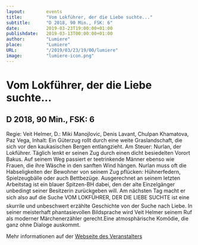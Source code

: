 ```yaml
---
layout:        events
title:         "Vom Lokführer, der die Liebe suchte..."
subtitle:      "D 2018, 90 Min., FSK: 6"
date:          2019-03-23T19:00:00+01:00
publishdate:   2019-03-13T00:00:00+01:00
author:        "Lumiere"
place:         "Lumiere"
URL:           "/2019/03/23/19/00/lumiere"
image:         "lumiere-icon.png"
---
```


Vom Lokführer, der die Liebe suchte...
===========

D 2018, 90 Min., FSK: 6
-----------

Regie: Veit Helmer, D.: Miki Manojlovic, Denis Lavant, Chulpan Khamatova, Paz Vega, Inhalt: Ein Güterzug rollt durch eine weite Graslandschaft, die sich vor den kaukasischen Bergen entlangzieht. Am Steuer: Nurlan, der Lokführer. Täglich  lenkt er seinen Zug durch einen dicht besiedelten Vorort Bakus. Auf seinem Weg passiert er teetrinkende Männer ebenso wie Frauen, die ihre Wäsche in den sanften Wind hängen. Nurlan muss oft die Habseligkeiten der Bewohner von seinem Zug pflücken: Hühnerfedern, Spielzeugbälle oder auch Bettbezüge.  Ausgerechnet an seinem letzten Arbeitstag ist ein blauer Spitzen-BH dabei, den der alte Einzelgänger unbedingt seiner Besitzerin zurückgeben will. Am nächsten Tag macht er sich also auf die Suche VOM LOKFÜHRER, DER DIE LIEBE SUCHTE ist eine skurrile und unbeschwert erzählte Geschichte von der Suche nach Liebe. In seiner meisterhaft phantasievollen Bildsprache wird Veit Helmer seinem Ruf als moderner Märchenerzähler gerecht.Eine atmosphärische Komödie, die ganz ohne Dialoge auskommt.

Mehr informationen auf der [Webseite des Veranstalters](http://www.lumiere.de/19/03/lokfuehrer.htm)
